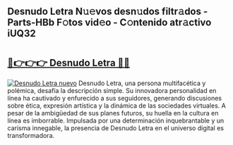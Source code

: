 ## Desnudo Letra N𝚞𝚎vos desn𝚞dos filtr𝚊dos - Parts-HBb F𝚘tos vid𝚎o - C𝚘ntenido atr𝚊ctivo iUQ32

# <h2><a href="http://mb0e19.tromn.icu/?c=Desnudo+Letra">🔗👉👉👉 Desnudo Letra 🔗🔗</a></h2>

[![Desnudo Letra nuevo](https://i.imgur.com/pEAQMta.gif)](http://mb0e19.tromn.icu/?c=Desnudo+Letra)
Desnudo Letra, una persona multifacética y polémica, desafía la descripción simple. Su innovadora personalidad en línea ha cautivado y enfurecido a sus seguidores, generando discusiones sobre ética, expresión artística y la dinámica de las sociedades virtuales. A pesar de la ambigüedad de sus planes futuros, su huella en la cultura en línea es imborrable. Impulsada por una determinación inquebrantable y un carisma innegable, la presencia de Desnudo Letra en el universo digital es transformadora.
